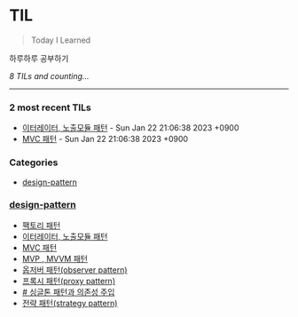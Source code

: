 # TIL
> Today I Learned

하루하루 공부하기


_8 TILs and counting..._

---

### 2 most recent TILs

- [이터레이터, 노출모듈 패턴](design-pattern/iterator-revealing-module.md) - Sun Jan 22 21:06:38 2023 +0900
- [MVC 패턴](design-pattern/mvc.md) - Sun Jan 22 21:06:38 2023 +0900

### Categories

- [design-pattern](#design-pattern)

### [design-pattern](#design-pattern)
- [팩토리 패턴](design-pattern/factory.md)
- [이터레이터, 노출모듈 패턴](design-pattern/iterator-revealing-module.md)
- [MVC 패턴](design-pattern/mvc.md)
- [MVP , MVVM 패턴](design-pattern/mvp-mvvm.md)
- [옵저버 패턴(observer pattern)](design-pattern/observer.md)
- [프록시 패턴(proxy pattern)](design-pattern/proxy.md)
- [# 싱글톤 패턴과 의존성 주입](design-pattern/singleton-dependency-injection.md)
- [전략 패턴(strategy pattern)](design-pattern/strategy-pattern.md)

[1]: https://simonwillison.net/2020/Apr/20/self-rewriting-readme/
[2]: https://github.com/jbranchaud/til

